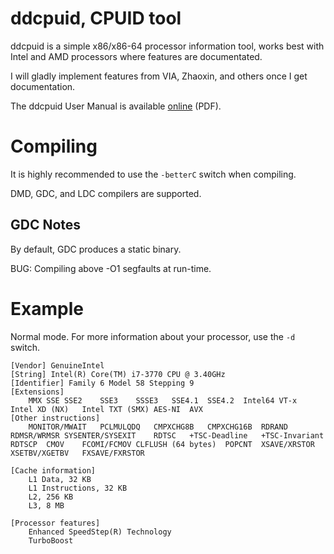 # ddcpuid, CPUID tool

ddcpuid is a simple x86/x86-64 processor information tool, works best with Intel and AMD processors where features are documentated.

I will gladly implement features from VIA, Zhaoxin, and others once I get documentation.

The ddcpuid User Manual is available [online](https://dd86k.space/docs/ddcpuid-manual.pdf) (PDF).

# Compiling

It is highly recommended to use the `-betterC` switch when compiling.

DMD, GDC, and LDC compilers are supported.

## GDC Notes

By default, GDC produces a static binary.

BUG: Compiling above -O1 segfaults at run-time.

# Example

Normal mode. For more information about your processor, use the `-d` switch.
```
[Vendor] GenuineIntel
[String] Intel(R) Core(TM) i7-3770 CPU @ 3.40GHz
[Identifier] Family 6 Model 58 Stepping 9
[Extensions]
	MMX	SSE	SSE2	SSE3	SSSE3	SSE4.1	SSE4.2	Intel64	VT-x	Intel XD (NX)	Intel TXT (SMX)	AES-NI	AVX
[Other instructions]
	MONITOR/MWAIT	PCLMULQDQ	CMPXCHG8B	CMPXCHG16B	RDRAND	RDMSR/WRMSR	SYSENTER/SYSEXIT	RDTSC	+TSC-Deadline	+TSC-Invariant	RDTSCP	CMOV	FCOMI/FCMOV	CLFLUSH (64 bytes)	POPCNT	XSAVE/XRSTOR	XSETBV/XGETBV	FXSAVE/FXRSTOR

[Cache information]
	L1 Data, 32 KB
	L1 Instructions, 32 KB
	L2, 256 KB
	L3, 8 MB

[Processor features]
	Enhanced SpeedStep(R) Technology
	TurboBoost
```